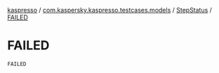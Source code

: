 [kaspresso](../../index.md) / [com.kaspersky.kaspresso.testcases.models](../index.md) / [StepStatus](index.md) / [FAILED](./-f-a-i-l-e-d.md)

# FAILED

`FAILED`